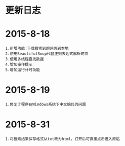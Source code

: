 # 更新日志 #

# 2015-8-18 #
	1.新增功能:下载搜索到的网页到本地
	2.使用BeautifulSoup代替正则表达式解析网页
	3.使用多线程查找数据
	4.增加操作提示
	5.增加运行计时功能

# 2015-8-19 #
	1.修复了程序在Windows系统下中文编码的问题

# 2015-8-31 #
	1.将搜索结果保存格式从txt改为html，打开后可直接点击进入原贴